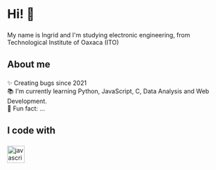 <h1 align="left">Hi! 👋</h1>

###

<p align="left">My name is Ingrid and I'm studying electronic engineering, from Technological Institute of Oaxaca (ITO)</p>

###

<h2 align="left">About me</h2>

###

<p align="left">✨ Creating bugs since 2021<br>📚 I'm currently learning Python, JavaScript, C, Data Analysis and Web Development.<br>🎲 Fun fact: ...</p>

###

<h2 align="left">I code with</h2>

###

<div align="left">
  <img src="https://th.bing.com/th/id/R.098a6a73bf4cd6397de31c3ffd3cc389?rik=SDE%2b8bzLp6fizg&pid=ImgRaw&r=0" height="40" alt="javascript logo"  />
  <img width="12" />
</div>

###
